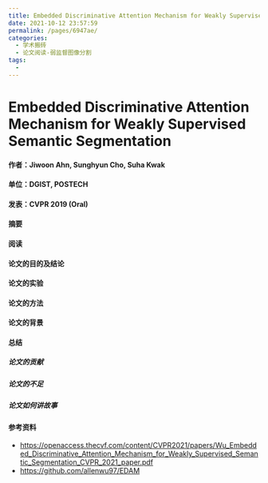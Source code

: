```yaml
---
title: Embedded Discriminative Attention Mechanism for Weakly Supervised Semantic Segmentation
date: 2021-10-12 23:57:59
permalink: /pages/6947ae/
categories:
  - 学术搬砖
  - 论文阅读-弱监督图像分割
tags:
  - 
---
```

# Embedded Discriminative Attention Mechanism for Weakly Supervised Semantic Segmentation

#### 作者：Jiwoon Ahn, Sunghyun Cho, Suha Kwak

#### 单位：DGIST, POSTECH

#### 发表：CVPR 2019 (Oral)

#### 摘要



#### 阅读



#### 论文的目的及结论



#### 论文的实验



#### 论文的方法



#### 论文的背景



#### 总结

##### 论文的贡献

##### 论文的不足

##### 论文如何讲故事

#### 参考资料

- https://openaccess.thecvf.com/content/CVPR2021/papers/Wu_Embedded_Discriminative_Attention_Mechanism_for_Weakly_Supervised_Semantic_Segmentation_CVPR_2021_paper.pdf
- https://github.com/allenwu97/EDAM

  

